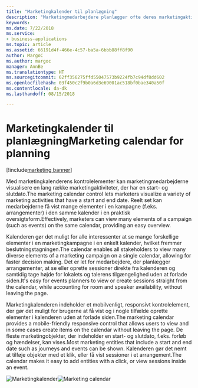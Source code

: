 ```yaml
---
title: "Marketingkalender til planlægning"
description: "Marketingmedarbejdere planlægger ofte deres marketingaktiviteter for hele året og endnu længere frem."
keywords: 
ms.date: 7/22/2018
ms.service:
- business-applications
ms.topic: article
ms.assetid: 66191d4f-466e-4c57-ba5a-6bbb88ff8f90
author: MargoC
ms.author: margoc
manager: AnnBe
ms.translationtype: HT
ms.sourcegitcommit: 62ff356275ffd55047573b9224fb7c94df8dd602
ms.openlocfilehash: 03f450c2f9b0a6d3e69001ac518bf0bae340a50f
ms.contentlocale: da-dk
ms.lasthandoff: 08/15/2018

---
```


# <a name="marketing-calendar-for-planning"></a><span data-ttu-id="623b9-103">Marketingkalender til planlægning</span><span class="sxs-lookup"><span data-stu-id="623b9-103">Marketing calendar for planning</span></span>

[!include[marketing banner](../../includes/marketing.md)]



<span data-ttu-id="623b9-104">Med marketingkalenderens kontrolelementer kan marketingmedarbejderne visualisere en lang række marketingaktiviteter, der har en start- og slutdato.</span><span class="sxs-lookup"><span data-stu-id="623b9-104">The marketing calendar control lets marketers visualize a variety of marketing activities that have a start and end date.</span></span> <span data-ttu-id="623b9-105">Reelt set kan medarbejderne få vist mange elementer i en kampagne (f.eks. arrangementer) i den samme kalender i en praktisk oversigtsform.</span><span class="sxs-lookup"><span data-stu-id="623b9-105">Effectively, marketers can view many elements of a campaign (such as events) on the same calendar, providing an easy overview.</span></span>

<span data-ttu-id="623b9-106">Kalenderen gør det muligt for alle interessenter at se mange forskellige elementer i en marketingkampagne i en enkelt kalender, hvilket fremmer beslutningstagningen.</span><span class="sxs-lookup"><span data-stu-id="623b9-106">The calendar enables all stakeholders to view many diverse elements of a marketing campaign on a single calendar, allowing for faster decision making.</span></span> <span data-ttu-id="623b9-107">Det er let for medarbejdere, der planlægger arrangementer, at se eller oprette sessioner direkte fra kalenderen og samtidig tage højde for lokalets og talerens tilgængelighed uden at forlade siden.</span><span class="sxs-lookup"><span data-stu-id="623b9-107">It's easy for events planners to view or create sessions straight from the calendar, while accounting for room and speaker availability, without leaving the page.</span></span>

<span data-ttu-id="623b9-108">Marketingkalenderen indeholder et mobilvenligt, responsivt kontrolelement, der gør det muligt for brugerne at få vist og i nogle tilfælde oprette elementer i kalenderen uden at forlade siden.</span><span class="sxs-lookup"><span data-stu-id="623b9-108">The marketing calendar provides a mobile-friendly responsive control that allows users to view and in some cases create items on the calendar without leaving the page.</span></span> <span data-ttu-id="623b9-109">De fleste marketingobjekter, der indeholder en start- og slutdato, f.eks. forløb og hændelser, kan vises.</span><span class="sxs-lookup"><span data-stu-id="623b9-109">Most marketing entities that include a start and end date such as journeys and events can be shown.</span></span> <span data-ttu-id="623b9-110">Kalenderen gør det nemt at tilføje objekter med et klik, eller få vist sessioner i et arrangement.</span><span class="sxs-lookup"><span data-stu-id="623b9-110">The calendar makes it easy to add entities with a click, or view sessions inside an event.</span></span>  

<span data-ttu-id="623b9-111">![Marketingkalender](media/CampaignCalendar_2.png "Marketingkalender")</span><span class="sxs-lookup"><span data-stu-id="623b9-111">![Marketing calendar](media/CampaignCalendar_2.png "Marketing calendar")</span></span>

<!--
### Who uses this
Marketers and event managers
### Setup required
Administrators can easily set up and configure the feature in the app settings.
-->


